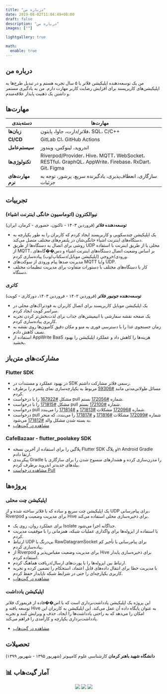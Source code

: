 ```yaml
---
title: "درباره من"
date: 2019-08-02T11:04:49+08:00
draft: false
description: "درباره من"
images: [""]

lightgallery: true

math:
  enable: true
---
```


## درباره من

من یک توسعه‌دهنده اپلیکیشن فلاتر با ۵ سال تجربه هستم و در تبدیل طرح‌ها به اپلیکیشن‌های کاربرپسند برای افزایش رضایت کاربر مهارت دارم. من به یادگیری مستمر و داشتن یک ذهنیت پایدار علاقه‌مندم.

## مهارت‌ها

| دسته‌بندی | مهارت‌ها |
|---|---|
| **زبان‌ها** | فلاتر/دارت، جاوا، پایتون، SQL، C/C++ |
| **CI/CD** | GitLab CI، GitHub Actions |
| **سیستم‌عامل** | اندروید، لینوکس، ویندوز |
| **تکنولوژی‌ها**| Riverpod/Provider، Hive، MQTT، WebSocket، RESTful، GraphQL، AppWrite، Firebase، RxDart، Git، Figma |
| **مهارت‌های نرم** | سازگاری، انعطاف‌پذیری، یادگیرنده سریع، پرشور، توجه به جزئیات |

## تجربیات

### نیوالکترون (اتوماسیون خانگی اینترنت اشیاء)
**توسعه‌دهنده فلاتر** (فروردین ۱۴۰۳ - تاکنون، حضوری - کرمان، ایران)
- یک اپلیکیشن چندسکویی و کاربرپسند ایجاد کردم که کاربران را به طور یکپارچه به دستگاه‌های اینترنت اشیاء خانگی‌شان در پلتفرم‌های مختلف متصل می‌کند.
- روشی برای اتصال به دستگاه‌ها از طریق UDP محلی یا از طریق اینترنت با استفاده از MQTT، بر اساس وضعیت اتصال دستگاه‌های اینترنت اشیاء و دس��گاه‌های ورودی/خروجی (اپلیکیشن موبایل/دسکتاپ/وب) پیاده‌سازی کردم.
- مدیریت صدها پیام ورودی از سوکت‌های MQTT و/یا UDP.
- کار با دستگاه‌های مختلف با دستورات متفاوت برای مدیریت تنظیمات مختلف دستگاه.

### کاتری
**توسعه‌دهنده جونیور فلاتر** (فروردین ۱۴۰۲ - فروردین ۱۴۰۳، دورکاری - کویت)
- یک اپلیکیشن موبایل کاربرپسند برای اتصال کاربران به فودتراک‌های محلی در سراسر کویت ایجاد کردم.
- یک صفحه نقشه سفارشی با انیمیشن‌های جذاب برای لذت‌بخش‌تر کردن تجربه کاربری پیاده‌سازی کردم.
- زمان جستجوی غذا را با دسترسی فوری به منو و مکان دقیق کامیون‌ها روی نقشه به نصف کاهش دادم.
- استفاده از AppWrite BaaS هزینه‌ها را کاهش داد و عملکرد اپلیکیشن را بهبود بخشید.

## مشارکت‌های متن‌باز

### Flutter SDK
- در بهبود عملکرد و مستندات در SDK رسمی فلاتر مشارکت داشتم.
- مسائل طولانی‌مدتی مانند [#59306](https://github.com/flutter/flutter/issues/59306) مربوط به یکپارچه‌سازی نمای پلتفرم را برطرف کردم.
- مشکل [#167922](https://github.com/flutter/flutter/issues/167922) را با درخواست pull شماره [#172056](https://github.com/flutter/flutter/pull/172056) بستم.
- مشکل [#171815](https://github.com/flutter/flutter/issues/171815) را با درخواست pull شماره [#172100](https://github.com/flutter/flutter/pull/172100) بستم.
- درخواست pull شماره [#172096](https://github.com/flutter/flutter/pull/172096) مشکلات [#171813](https://github.com/flutter/flutter/issues/171813) و [#171814](https://github.com/flutter/flutter/issues/171814) را می‌بندد.
- درخواست pull شماره [#172099](https://github.com/flutter/flutter/pull/172099) مشکلات [#171816](https://github.com/flutter/flutter/issues/171816) و [#171817](https://github.com/flutter/flutter/issues/171817) را می‌بندد، که منجر به بسته شدن مشکل والد [#171812](https://github.com/flutter/flutter/issues/171812) می‌شود.
- [مشاهده در گیت‌هاب](https://github.com/flutter/flutter)

### CafeBazaar - flutter_poolakey SDK
- پلاگین را برای استفاده از آخرین نسخه Flutter SDK و پلاگin Android Gradle ارتقا دادم.
- پیکربندی Gradle را مدرن‌سازی کرده و هشدارهای منسوخ شدن را برای سازگاری با بیلدهای جدیدتر اندروید برطرف کردم.
- [مشاهده درخواست Pull](https://github.com/cafebazaar/flutter_poolakey/pull/36)

## پروژه‌ها

### اپلیکیشن چت محلی
یک اپلیکیشن چت سریع و ساده که با فلاتر ساخته شده و از UDP برای پیام‌رسانی، Riverpod برای مدیریت وضعیت و Hive برای ذخیره‌سازی محلی استفاده می‌کند.
- برای عملکرد روان، روی یک Isolate جداگانه اجرا می‌شود.
- با استفاده از ایزوله‌ها برای واگذاری عملیات شبکه، همزمانی را با موفقیت مدیریت کردم.
- ارتباط UDP بی‌درنگ با RawDatagramSocket برای پیام‌رسانی با تأخیر کم پیاده‌سازی کردم.
- از Riverpod برای مدیریت وضعیت مقیاس‌پذیر و Hive برای ذخیره‌سازی پایدار استفاده کردم.
- ارتباط بین ایزوله‌ها را با پورت‌های ارسال/دریافت هماهنگ کردم.
- با مدیریت خطا برای انتقال داده‌های قابل اعتماد، استحکام را تضمین کرده و تجربه کاربری یکپارچه‌ای را حتی در شرایط شبکه ناپایدار حفظ کردم.
- [مشاهده در گیت‌هاب](https://github.com/SalehTZ/udp_riverpod_isolate)

### اپلیکیشن یادداشت
این پروژه یک اپلیکیشن یادداشت‌برداری است که با اس��فاده از فریمورک فلاتر توسعه یافته و Hive به عنوان پایگاه داده آن عمل می‌کند. این اپلیکیشن به کاربران این امکان را می‌دهد که به راحتی یادداشت‌ها را ایجاد، حذف و ویرایش کنند و تجربه یادداشت‌برداری یکپارچه و کارآمدی را فراهم می‌کند.
- [مشاهده در گیت‌هاب](https://github.com/SalehTZ/note_app_flutter)

## تحصیلات

**دانشگاه شهید باهنر کرمان**
کارشناسی علوم کامپیوتر (شهریور ۱۳۹۵ - شهریور ۱۳۹۹)

## 📊 آمار گیت‌هاب
<p align="center">
  <img src="https://github-readme-stats.vercel.app/api/top-langs/?username=SalehTZ&langs_count=9&layout=compact&theme=dark">
  <img src="https://github-readme-stats.vercel.app/api?username=salehtz&theme=dark&hide_border=false&include_all_commits=true&count_private=true">
  <img src="https://github-readme-streak-stats.herokuapp.com/?user=salehtz&theme=dark&hide_border=false">
</p>
